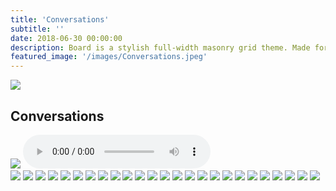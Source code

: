 ```yaml
---
title: 'Conversations'
subtitle: ''
date: 2018-06-30 00:00:00
description: Board is a stylish full-width masonry grid theme. Made for designers, artists, photographers and developers to show off their best work.
featured_image: '/images/Conversations.jpeg'
---
```


![](/Lets-s-Act.github.io/images/Conversations.jpeg)

## Conversations

<div class="gallery" data-columns="3">
    <div>
        <img src="/Lets-s-Act.github.io/images/African American History.jpeg">
        <audio controls src="https://doc-08-b4-docs.googleusercontent.com/docs/securesc/418bh1q5qmkfi163el5fedppbd6lbhtr/egh696clb8qqqcbfvmukmlobltf2eagb/1635814500000/07960865847291050361/16305475123285524990/1mrN949s5Ow7sSLCuaziOZya4McPmVIqj?e=download&amp;authuser=0" type="audio/x-wav"></audio>
    </div>
    <img src="/Lets-s-Act.github.io/images/life.jpeg">    
    <img src="/Lets-s-Act.github.io/images/stand out.jpeg">    
    <img src="/Lets-s-Act.github.io/images/Uninteresting.jpeg">    
    <img src="/Lets-s-Act.github.io/images/helping.jpeg"> 
    <img src="/Lets-s-Act.github.io/images/colony project.jpeg">
    <img src="/Lets-s-Act.github.io/images/teachers explain.jpeg">
    <img src="/Lets-s-Act.github.io/images/Pairing Up.jpeg">
    <img src="/Lets-s-Act.github.io/images/special treatment.jpeg">
    <img src="/Lets-s-Act.github.io/images/punishment.jpeg">
    <img src="/Lets-s-Act.github.io/images/majority white.jpeg">    
    <img src="/Lets-s-Act.github.io/images/Imagining.jpeg">
    <img src="/Lets-s-Act.github.io/images/outside in.jpeg">    
    <img src="/Lets-s-Act.github.io/images/Representation.jpeg">    
    <img src="/Lets-s-Act.github.io/images/picking classes.jpeg">    
    <img src="/Lets-s-Act.github.io/images/Robotic.jpeg">
    <img src="/Lets-s-Act.github.io/images/vaccines.jpeg">
    <img src="/Lets-s-Act.github.io/images/real world.jpeg">
    <img src="/Lets-s-Act.github.io/images/recommendations.jpeg">
    <img src="/Lets-s-Act.github.io/images/advocacy.jpeg">
    <img src="/Lets-s-Act.github.io/images/childlike.jpeg">
    <img src="/Lets-s-Act.github.io/images/private schools.jpeg">
    <img src="/Lets-s-Act.github.io/images/power.jpeg">  
    <img src="/Lets-s-Act.github.io/images/tough.jpeg">
    <img src="/Lets-s-Act.github.io/images/coolest.jpeg">
    <img src="/Lets-s-Act.github.io/images/bad teacher.jpeg">

</div>